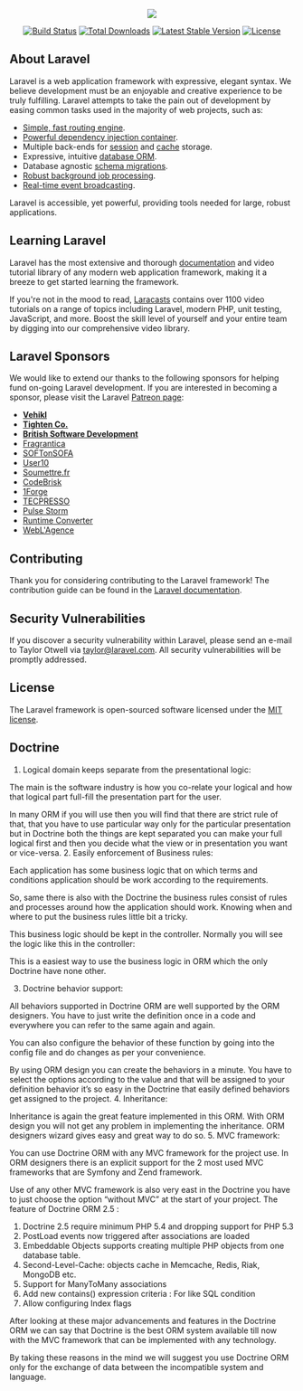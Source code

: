 <p align="center"><img src="https://laravel.com/assets/img/components/logo-laravel.svg"></p>

<p align="center">
<a href="https://travis-ci.org/laravel/framework"><img src="https://travis-ci.org/laravel/framework.svg" alt="Build Status"></a>
<a href="https://packagist.org/packages/laravel/framework"><img src="https://poser.pugx.org/laravel/framework/d/total.svg" alt="Total Downloads"></a>
<a href="https://packagist.org/packages/laravel/framework"><img src="https://poser.pugx.org/laravel/framework/v/stable.svg" alt="Latest Stable Version"></a>
<a href="https://packagist.org/packages/laravel/framework"><img src="https://poser.pugx.org/laravel/framework/license.svg" alt="License"></a>
</p>

## About Laravel

Laravel is a web application framework with expressive, elegant syntax. We believe development must be an enjoyable and creative experience to be truly fulfilling. Laravel attempts to take the pain out of development by easing common tasks used in the majority of web projects, such as:

- [Simple, fast routing engine](https://laravel.com/docs/routing).
- [Powerful dependency injection container](https://laravel.com/docs/container).
- Multiple back-ends for [session](https://laravel.com/docs/session) and [cache](https://laravel.com/docs/cache) storage.
- Expressive, intuitive [database ORM](https://laravel.com/docs/eloquent).
- Database agnostic [schema migrations](https://laravel.com/docs/migrations).
- [Robust background job processing](https://laravel.com/docs/queues).
- [Real-time event broadcasting](https://laravel.com/docs/broadcasting).

Laravel is accessible, yet powerful, providing tools needed for large, robust applications.

## Learning Laravel

Laravel has the most extensive and thorough [documentation](https://laravel.com/docs) and video tutorial library of any modern web application framework, making it a breeze to get started learning the framework.

If you're not in the mood to read, [Laracasts](https://laracasts.com) contains over 1100 video tutorials on a range of topics including Laravel, modern PHP, unit testing, JavaScript, and more. Boost the skill level of yourself and your entire team by digging into our comprehensive video library.

## Laravel Sponsors

We would like to extend our thanks to the following sponsors for helping fund on-going Laravel development. If you are interested in becoming a sponsor, please visit the Laravel [Patreon page](https://patreon.com/taylorotwell):

- **[Vehikl](https://vehikl.com/)**
- **[Tighten Co.](https://tighten.co)**
- **[British Software Development](https://www.britishsoftware.co)**
- [Fragrantica](https://www.fragrantica.com)
- [SOFTonSOFA](https://softonsofa.com/)
- [User10](https://user10.com)
- [Soumettre.fr](https://soumettre.fr/)
- [CodeBrisk](https://codebrisk.com)
- [1Forge](https://1forge.com)
- [TECPRESSO](https://tecpresso.co.jp/)
- [Pulse Storm](http://www.pulsestorm.net/)
- [Runtime Converter](http://runtimeconverter.com/)
- [WebL'Agence](https://weblagence.com/)

## Contributing

Thank you for considering contributing to the Laravel framework! The contribution guide can be found in the [Laravel documentation](https://laravel.com/docs/contributions).

## Security Vulnerabilities

If you discover a security vulnerability within Laravel, please send an e-mail to Taylor Otwell via [taylor@laravel.com](mailto:taylor@laravel.com). All security vulnerabilities will be promptly addressed.

## License

The Laravel framework is open-sourced software licensed under the [MIT license](https://opensource.org/licenses/MIT).

## Doctrine

1. Logical domain keeps separate from the presentational logic:

The main is the software industry is how you co-relate your logical and how that logical part full-fill the presentation part for the user.

In many ORM if you will use then you will find that there are strict rule of that, that you have to use particular way only for the particular presentation but in Doctrine both the things are kept separated you can make your full logical first and then you decide what the view or in presentation you want or vice-versa.
2. Easily enforcement of Business rules:

Each application has some business logic that on which terms and conditions application should be work according to the requirements.

So, same there is also with the Doctrine the business rules consist of rules and processes around how the application should work. Knowing when and where to put the business rules little bit a tricky.

This business logic should be kept in the controller. Normally you will see the logic like this in the controller:

This is a easiest way to use the business logic in ORM which the only Doctrine have none other.

3. Doctrine behavior support:

All behaviors supported in Doctrine ORM are well supported by the ORM designers. You have to just write the definition once in a code and everywhere you can refer to the same again and again.

You can also configure the behavior of these function by going into the config file and do changes as per your convenience.

By using ORM design you can create the behaviors in a minute. You have to select the options according to the value and that will be assigned to your definition behavior it’s so easy in the Doctrine that easily defined behaviors get assigned to the project.
4. Inheritance:

Inheritance is again the great feature implemented in this ORM. With ORM design you will not get any problem in implementing the inheritance. ORM designers wizard gives easy and great way to do so.
5. MVC framework:

You can use Doctrine ORM with any MVC framework for the project use. In ORM designers there is an explicit support for the 2 most used MVC frameworks that are Symfony and Zend framework.

Use of any other MVC framework is also very east in the Doctrine you have to just choose the option “without MVC” at the start of your project.
The feature of Doctrine ORM 2.5 :

1. Doctrine 2.5 require minimum PHP 5.4 and dropping support for PHP 5.3
2. PostLoad events now triggered after associations are loaded
3. Embeddable Objects supports creating multiple PHP objects from one database table.
4. Second-Level-Cache: objects cache in Memcache, Redis, Riak, MongoDB etc.
5. Support for ManyToMany associations
6. Add new contains() expression criteria : For like SQL condition
7. Allow configuring Index flags


After looking at these major advancements and features in the Doctrine ORM we can say that Doctrine is the best ORM system available till now with the MVC framework that can be implemented with any technology.

By taking these reasons in the mind we will suggest  you use Doctrine ORM only for the exchange of data between the incompatible system and language.